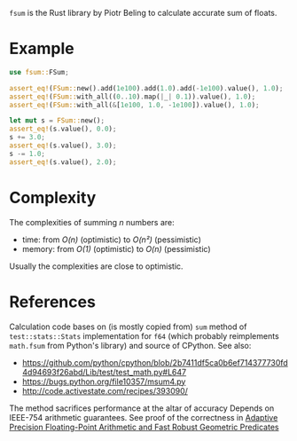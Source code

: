 `fsum` is the Rust library by Piotr Beling to calculate accurate sum of floats.

# Example

```rust
use fsum::FSum;

assert_eq!(FSum::new().add(1e100).add(1.0).add(-1e100).value(), 1.0);
assert_eq!(FSum::with_all((0..10).map(|_| 0.1)).value(), 1.0);
assert_eq!(FSum::with_all(&[1e100, 1.0, -1e100]).value(), 1.0);

let mut s = FSum::new();
assert_eq!(s.value(), 0.0);
s += 3.0;
assert_eq!(s.value(), 3.0);
s -= 1.0;
assert_eq!(s.value(), 2.0);
```

# Complexity

The complexities of summing *n* numbers are:
- time: from *O(n)* (optimistic) to *O(n²)* (pessimistic)
- memory: from *O(1)* (optimistic) to *O(n)* (pessimistic)

Usually the complexities are close to optimistic.

# References

Calculation code bases on (is mostly copied from) `sum` method
of `test::stats::Stats` implementation for `f64`
(which probably reimplements `math.fsum` from Python's library)
and source of CPython.
See also:
- <https://github.com/python/cpython/blob/2b7411df5ca0b6ef714377730fd4d94693f26abd/Lib/test/test_math.py#L647>
- <https://bugs.python.org/file10357/msum4.py>
- <http://code.activestate.com/recipes/393090/>

The method sacrifices performance at the altar of accuracy
Depends on IEEE-754 arithmetic guarantees. See proof of the correctness in
[Adaptive Precision Floating-Point Arithmetic and Fast Robust Geometric
Predicates][paper]

[paper]: <http://www.cs.cmu.edu/~quake-papers/robust-arithmetic.ps>
